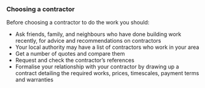 ###  Choosing a contractor

Before choosing a contractor to do the work you should:

  * Ask friends, family, and neighbours who have done building work recently, for advice and recommendations on contractors 
  * Your local authority may have a list of contractors who work in your area 
  * Get a number of quotes and compare them 
  * Request and check the contractor’s references 
  * Formalise your relationship with your contractor by drawing up a contract detailing the required works, prices, timescales, payment terms and warranties 
